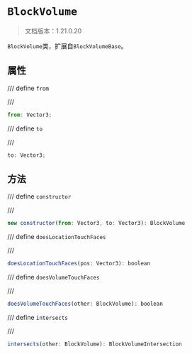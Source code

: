 # `BlockVolume`

> 文档版本：1.21.0.20

`BlockVolume`类，扩展自`BlockVolumeBase`。

## 属性

/// define
`from`


///

```js
from: Vector3;
```


/// define
`to`


///

```js
to: Vector3;
```


## 方法

/// define
`constructor`


///

```js
new constructor(from: Vector3, to: Vector3): BlockVolume
```


/// define
`doesLocationTouchFaces`


///

```js
doesLocationTouchFaces(pos: Vector3): boolean
```


/// define
`doesVolumeTouchFaces`


///

```js
doesVolumeTouchFaces(other: BlockVolume): boolean
```


/// define
`intersects`


///

```js
intersects(other: BlockVolume): BlockVolumeIntersection
```

